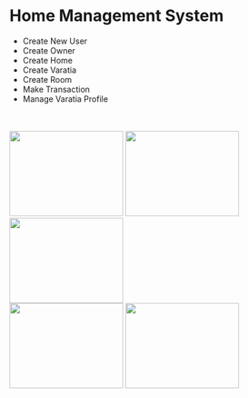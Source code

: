 <h1>Home Management System</h1>
<ul>
    <li>Create New User</li>
    <li>Create Owner</li>
    <li>Create Home</li>
    <li>Create Varatia</li>
    <li>Create Room</li>
    <li>Make Transaction</li>
    <li>Manage Varatia Profile</li>
</ul>
<br/>
<br/>
<div>
    <img src="https://dl.dropboxusercontent.com/s/ebrxcyw6u3rlb4k/Screenshot%202019-12-09%20at%2010.34.37%20AM.png?dl=0" width="200px" height="150px">
    <img src="https://dl.dropboxusercontent.com/s/uqkyersj341i71k/Screenshot%202019-12-09%20at%2010.34.53%20AM.png?dl=0" width="200px" height="150px">
    <img src="https://dl.dropboxusercontent.com/s/8iqb72jrv5c8nb1/Screenshot%202019-12-09%20at%2010.35.06%20AM.png?dl=0" width="200px" height="150px">
</div>
<div>
    <img src="https://dl.dropboxusercontent.com/s/96e2qr7v44sfvcf/Screenshot%202019-12-09%20at%2010.35.16%20AM.png?dl=0" width="200px" height="150px">
    <img src="https://dl.dropboxusercontent.com/s/rpdk3djjo1olbq5/Screenshot%202019-12-09%20at%2010.35.45%20AM.png?dl=0" width="200px" height="150px">
</div>
